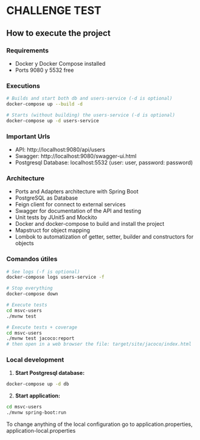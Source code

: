 # CHALLENGE TEST

## How to execute the project

### Requirements
- Docker y Docker Compose installed
- Ports 9080 y 5532 free

### Executions
```bash
# Builds and start both db and users-service (-d is optional)
docker-compose up --build -d
```

```bash
# Starts (without building) the users-service (-d is optional)
docker-compose up -d users-service
```

### Important Urls
- API: http://localhost:9080/api/users
- Swagger: http://localhost:9080/swagger-ui.html
- Postgresql Database: localhost:5532 (user: user, password: password)

### Architecture
- Ports and Adapters architecture with Spring Boot
- PostgreSQL as Database
- Feign client for connect to external services
- Swagger for documentation of the API and testing
- Unit tests by JUnit5 and Mockito
- Docker and docker-compose to build and install the project
- Mapstruct for object mapping
- Lombok to automatization of getter, setter, builder and constructors for objects

### Comandos útiles
```bash
# See logs (-f is optional)
docker-compose logs users-service -f
```

```bash
# Stop everything
docker-compose down
```

```bash
# Execute tests
cd msvc-users
./mvnw test
```

```bash
# Execute tests + coverage
cd msvc-users
./mvnw test jacoco:report
# then open in a web browser the file: target/site/jacoco/index.html
```

### Local development

1. **Start Postgresql database:**
```bash
docker-compose up -d db
```

2. **Start application:**
```bash
cd msvc-users
./mvnw spring-boot:run
```

To change anything of the local configuration go to application.properties, application-local.properties